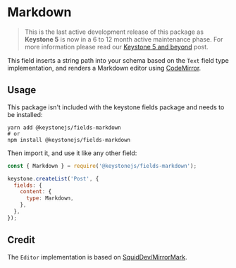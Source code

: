<!--[meta]
section: api
subSection: field-types
title: Markdown
[meta]-->

# Markdown

> This is the last active development release of this package as **Keystone 5** is now in a 6 to 12 month active maintenance phase. For more information please read our [Keystone 5 and beyond](https://github.com/keystonejs/keystone-5/issues/21) post.

This field inserts a string path into your schema based on the `Text` field type implementation, and renders a Markdown editor using [CodeMirror](https://codemirror.net/).

## Usage

This package isn't included with the keystone fields package and needs to be installed:

```shell allowCopy=false showLanguage=false
yarn add @keystonejs/fields-markdown
# or
npm install @keystonejs/fields-markdown
```

Then import it, and use it like any other field:

```js
const { Markdown } = require('@keystonejs/fields-markdown');

keystone.createList('Post', {
  fields: {
    content: {
      type: Markdown,
    },
  },
});
```

## Credit

The `Editor` implementation is based on [SquidDev/MirrorMark](https://github.com/SquidDev/MirrorMark).
